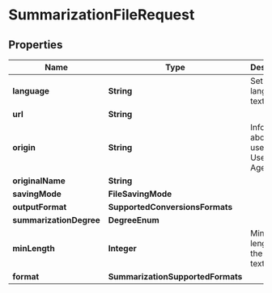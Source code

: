 

# SummarizationFileRequest


## Properties

| Name | Type | Description | Notes |
|------------ | ------------- | ------------- | -------------|
|**language** | **String** | Set language of text |  |
|**url** | **String** |  |  [optional] |
|**origin** | **String** | Information about SDK user, like a User-Agent |  [optional] |
|**originalName** | **String** |  |  [optional] |
|**savingMode** | **FileSavingMode** |  |  [optional] |
|**outputFormat** | **SupportedConversionsFormats** |  |  |
|**summarizationDegree** | **DegreeEnum** |  |  [optional] |
|**minLength** | **Integer** | Minimum length of the target text |  [optional] |
|**format** | **SummarizationSupportedFormats** |  |  [optional] |



